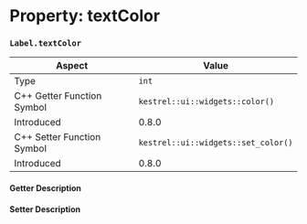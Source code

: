 
# Property: textColor
### `Label.textColor`

| Aspect | Value |
| --- | --- |
| Type | `int` |
| C++ Getter Function Symbol | `kestrel::ui::widgets::color()` |
| Introduced | 0.8.0 |
| C++ Setter Function Symbol | `kestrel::ui::widgets::set_color()` |
| Introduced | 0.8.0 |

#### Getter Description

#### Setter Description

